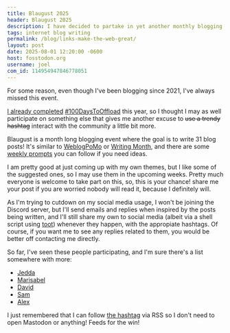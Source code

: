 ```yaml
---
title: Blaugust 2025
header: Blaugust 2025
description: I have decided to partake in yet another monthly blogging challenge! Yaaaaay
tags: internet blog writing
permalink: /blog/links-make-the-web-great/
layout: post
date: 2025-08-01 12:20:00 -0600
host: fosstodon.org
username: joel
com_id: 114954947846778051
---
```


For some reason, even though I've been blogging since 2021, I've always missed this event.

[I already completed](/blog/400-days-to-offload) [#100DaysToOffload](https://100daystooffload.com) this year, so I thought I may as well participate on something else that gives me another excuse to ~~use a trendy hashtag~~ interact with the community a little bit more.

Blaugust is a month long blogging event where the goal is to write 31 blog posts! It's similar to [WeblogPoMo](https://weblogpomo.club) or [Writing Month](https://writingmonth.org), and there are some [weekly prompts](https://nerdgirlthoughts.game.blog/2025/07/25/blaugust-2025-calendar-weekly-prompts/) you can follow if you need ideas.

I am pretty good at just coming up with my own themes, but I like some of the suggested ones, so I may use them in the upcoming weeks. Pretty much everyone is welcome to take part on this, so, this is your chance! share me your post if you are worried nobody will read it, because I definitely will.

As I'm trying to cutdown on my social media usage, I won't be joining the Discord server, but I'll send emails and replies when inspired by the posts being written, and I'll still share my own to social media (albeit via a shell script using [toot](https://toot.bezdomni.net)) whenever they happen, with the appropiate hashtags. Of course, if you want me to see any replies related to them, you would be better off contacting me directly.

So far, I've seen these people participating, and I'm sure there's a list somewhere with more:

- [Jedda](https://notes.jeddacp.com/blaugust-2025-round-2)
- [Marisabel](https://marisabel.nl/public/blog/Blaugust_2025_:_Introduction)
- [David](https://forkingmad.blog/blaugust-2025-is-here)
- [Sam](https://thetangent.space/2025/welcome)
- [Alex](https://wrywriter.ca/posts/blaugust) 

I just remembered that I can follow [the hashtag](https://mastodon.social/tags/blaugust2025.rss) via RSS so I don't need to open Mastodon or anything! Feeds for the win!
